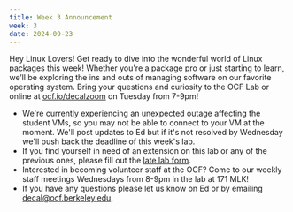 ```yaml
---
title: Week 3 Announcement
week: 3
date: 2024-09-23
---
```


Hey Linux Lovers! Get ready to dive into the wonderful world of Linux packages this week! Whether you're a package pro or just starting to learn, we’ll be exploring the ins and outs of managing software on our favorite operating system. Bring your questions and curiosity to the OCF Lab or online at [ocf.io/decalzoom](https://ocf.io/decalzoom) on Tuesday from 7-9pm!

- We're currently experiencing an unexpected outage affecting the student VMs, so you may not be able to connect to your VM at the moment. We'll post updates to Ed but if it's not resolved by Wednesday we'll push back the deadline of this week's lab.
- If you find yourself in need of an extension on this lab or any of the previous ones, please fill out the [late lab form](/latelab).
- Interested in becoming volunteer staff at the OCF? Come to our weekly staff meetings Wednesdays from 8-9pm in the lab at 171 MLK!
- If you have any questions please let us know on Ed or by emailing [decal@ocf.berkeley.edu](mailto:decal@ocf.berkeley.edu).
